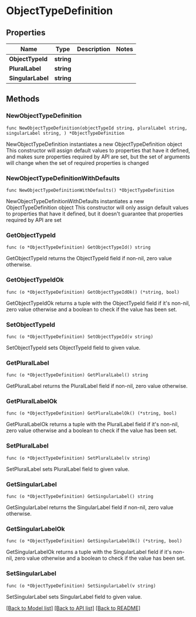 # ObjectTypeDefinition

## Properties

Name | Type | Description | Notes
------------ | ------------- | ------------- | -------------
**ObjectTypeId** | **string** |  | 
**PluralLabel** | **string** |  | 
**SingularLabel** | **string** |  | 

## Methods

### NewObjectTypeDefinition

`func NewObjectTypeDefinition(objectTypeId string, pluralLabel string, singularLabel string, ) *ObjectTypeDefinition`

NewObjectTypeDefinition instantiates a new ObjectTypeDefinition object
This constructor will assign default values to properties that have it defined,
and makes sure properties required by API are set, but the set of arguments
will change when the set of required properties is changed

### NewObjectTypeDefinitionWithDefaults

`func NewObjectTypeDefinitionWithDefaults() *ObjectTypeDefinition`

NewObjectTypeDefinitionWithDefaults instantiates a new ObjectTypeDefinition object
This constructor will only assign default values to properties that have it defined,
but it doesn't guarantee that properties required by API are set

### GetObjectTypeId

`func (o *ObjectTypeDefinition) GetObjectTypeId() string`

GetObjectTypeId returns the ObjectTypeId field if non-nil, zero value otherwise.

### GetObjectTypeIdOk

`func (o *ObjectTypeDefinition) GetObjectTypeIdOk() (*string, bool)`

GetObjectTypeIdOk returns a tuple with the ObjectTypeId field if it's non-nil, zero value otherwise
and a boolean to check if the value has been set.

### SetObjectTypeId

`func (o *ObjectTypeDefinition) SetObjectTypeId(v string)`

SetObjectTypeId sets ObjectTypeId field to given value.


### GetPluralLabel

`func (o *ObjectTypeDefinition) GetPluralLabel() string`

GetPluralLabel returns the PluralLabel field if non-nil, zero value otherwise.

### GetPluralLabelOk

`func (o *ObjectTypeDefinition) GetPluralLabelOk() (*string, bool)`

GetPluralLabelOk returns a tuple with the PluralLabel field if it's non-nil, zero value otherwise
and a boolean to check if the value has been set.

### SetPluralLabel

`func (o *ObjectTypeDefinition) SetPluralLabel(v string)`

SetPluralLabel sets PluralLabel field to given value.


### GetSingularLabel

`func (o *ObjectTypeDefinition) GetSingularLabel() string`

GetSingularLabel returns the SingularLabel field if non-nil, zero value otherwise.

### GetSingularLabelOk

`func (o *ObjectTypeDefinition) GetSingularLabelOk() (*string, bool)`

GetSingularLabelOk returns a tuple with the SingularLabel field if it's non-nil, zero value otherwise
and a boolean to check if the value has been set.

### SetSingularLabel

`func (o *ObjectTypeDefinition) SetSingularLabel(v string)`

SetSingularLabel sets SingularLabel field to given value.



[[Back to Model list]](../README.md#documentation-for-models) [[Back to API list]](../README.md#documentation-for-api-endpoints) [[Back to README]](../README.md)


